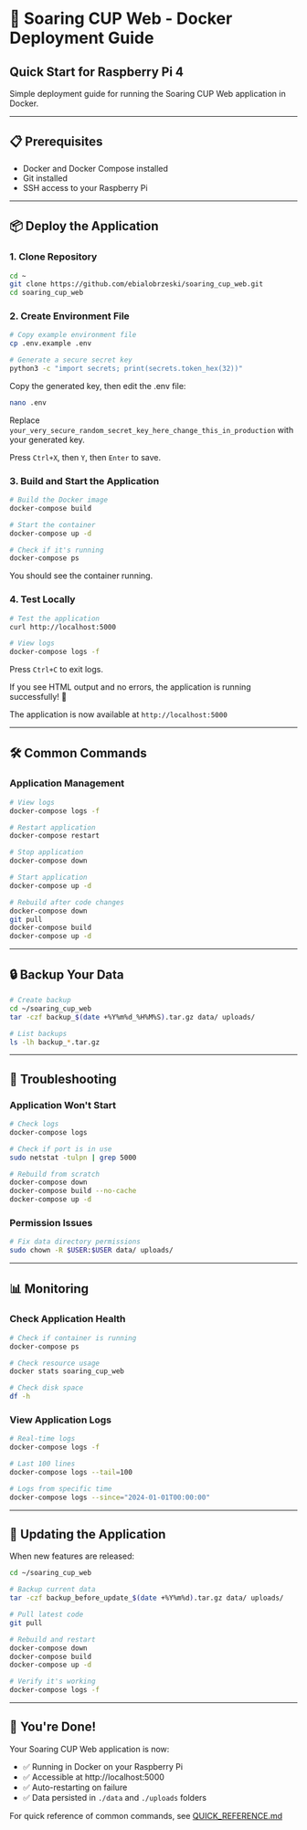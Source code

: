 # 🚀 Soaring CUP Web - Docker Deployment Guide

## Quick Start for Raspberry Pi 4

Simple deployment guide for running the Soaring CUP Web application in Docker.

---

## 📋 Prerequisites

- Docker and Docker Compose installed
- Git installed
- SSH access to your Raspberry Pi

---

## 📦 Deploy the Application

### 1. Clone Repository

```bash
cd ~
git clone https://github.com/ebialobrzeski/soaring_cup_web.git
cd soaring_cup_web
```

### 2. Create Environment File

```bash
# Copy example environment file
cp .env.example .env

# Generate a secure secret key
python3 -c "import secrets; print(secrets.token_hex(32))"
```

Copy the generated key, then edit the .env file:

```bash
nano .env
```

Replace `your_very_secure_random_secret_key_here_change_this_in_production` with your generated key.

Press `Ctrl+X`, then `Y`, then `Enter` to save.

### 3. Build and Start the Application

```bash
# Build the Docker image
docker-compose build

# Start the container
docker-compose up -d

# Check if it's running
docker-compose ps
```

You should see the container running.

### 4. Test Locally

```bash
# Test the application
curl http://localhost:5000

# View logs
docker-compose logs -f
```

Press `Ctrl+C` to exit logs.

If you see HTML output and no errors, the application is running successfully! 🎉

The application is now available at `http://localhost:5000`

---

## 🛠️ Common Commands

### Application Management

```bash
# View logs
docker-compose logs -f

# Restart application
docker-compose restart

# Stop application
docker-compose down

# Start application
docker-compose up -d

# Rebuild after code changes
docker-compose down
git pull
docker-compose build
docker-compose up -d
```

---

## 🔒 Backup Your Data

```bash
# Create backup
cd ~/soaring_cup_web
tar -czf backup_$(date +%Y%m%d_%H%M%S).tar.gz data/ uploads/

# List backups
ls -lh backup_*.tar.gz
```

---

## 🐛 Troubleshooting

### Application Won't Start

```bash
# Check logs
docker-compose logs

# Check if port is in use
sudo netstat -tulpn | grep 5000

# Rebuild from scratch
docker-compose down
docker-compose build --no-cache
docker-compose up -d
```

### Permission Issues

```bash
# Fix data directory permissions
sudo chown -R $USER:$USER data/ uploads/
```

---

## 📊 Monitoring

### Check Application Health

```bash
# Check if container is running
docker-compose ps

# Check resource usage
docker stats soaring_cup_web

# Check disk space
df -h
```

### View Application Logs

```bash
# Real-time logs
docker-compose logs -f

# Last 100 lines
docker-compose logs --tail=100

# Logs from specific time
docker-compose logs --since="2024-01-01T00:00:00"
```

---

## 🔄 Updating the Application

When new features are released:

```bash
cd ~/soaring_cup_web

# Backup current data
tar -czf backup_before_update_$(date +%Y%m%d).tar.gz data/ uploads/

# Pull latest code
git pull

# Rebuild and restart
docker-compose down
docker-compose build
docker-compose up -d

# Verify it's working
docker-compose logs -f
```

---

## 🎊 You're Done!

Your Soaring CUP Web application is now:
- ✅ Running in Docker on your Raspberry Pi
- ✅ Accessible at http://localhost:5000
- ✅ Auto-restarting on failure
- ✅ Data persisted in `./data` and `./uploads` folders

For quick reference of common commands, see [QUICK_REFERENCE.md](QUICK_REFERENCE.md)
